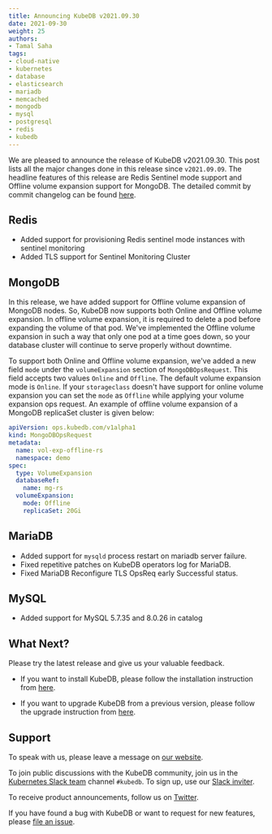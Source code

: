 ```yaml
---
title: Announcing KubeDB v2021.09.30
date: 2021-09-30
weight: 25
authors:
- Tamal Saha
tags:
- cloud-native
- kubernetes
- database
- elasticsearch
- mariadb
- memcached
- mongodb
- mysql
- postgresql
- redis
- kubedb
---
```


We are pleased to announce the release of KubeDB v2021.09.30. This post lists all the major changes done in this release since `v2021.09.09`. The headline features of this release are Redis Sentinel mode support and Offline volume expansion support for MongoDB. The detailed commit by commit changelog can be found [here](https://github.com/kubedb/CHANGELOG/blob/master/releases/v2021.09.30/README.md).

## Redis

* Added support for provisioning Redis sentinel mode instances with sentinel monitoring
* Added TLS support for Sentinel Monitoring Cluster

## MongoDB

In this release, we have added support for Offline volume expansion of MongoDB nodes. So, KubeDB now supports both Online and Offline volume expansion. In offline volume expansion, it is required to delete a pod before expanding the volume of that pod. We've implemented the Offline volume expansion in such a way that only one pod at a time goes down, so your database cluster will continue to serve properly without downtime.

To support both Online and Offline volume expansion, we've added a new field `mode` under the `volumeExpansion` section of `MongoDBOpsRequest`. This field accepts two values `Online` and `Offline`. The default volume expansion mode is `Online`. If your `storageclass` doesn't have support for online volume expansion you can set the `mode` as `Offline` while applying your volume expansion ops request. An example of offline volume expansion of a MongoDB replicaSet cluster is given below:

```yaml
apiVersion: ops.kubedb.com/v1alpha1
kind: MongoDBOpsRequest
metadata:
  name: vol-exp-offline-rs
  namespace: demo
spec:
  type: VolumeExpansion
  databaseRef:
    name: mg-rs
  volumeExpansion:
    mode: Offline
    replicaSet: 20Gi
```

## MariaDB

* Added support for `mysqld` process restart on mariadb server failure.
* Fixed repetitive patches on KubeDB operators log for MariaDB.
* Fixed MariaDB Reconfigure TLS OpsReq early Successful status.

## MySQL

* Added support for MySQL 5.7.35 and 8.0.26 in catalog

## What Next?

Please try the latest release and give us your valuable feedback.

- If you want to install KubeDB, please follow the installation instruction from [here](https://kubedb.com/docs/latest/setup).

- If you want to upgrade KubeDB from a previous version, please follow the upgrade instruction from [here](https://kubedb.com/docs/latest/setup/upgrade/).

## Support

To speak with us, please leave a message on [our website](https://appscode.com/contact/).

To join public discussions with the KubeDB community, join us in the [Kubernetes Slack team](https://kubernetes.slack.com/messages/C8149MREV/) channel `#kubedb`. To sign up, use our [Slack inviter](http://slack.kubernetes.io/).

To receive product announcements, follow us on [Twitter](https://twitter.com/KubeDB).

If you have found a bug with KubeDB or want to request for new features, please [file an issue](https://github.com/kubedb/project/issues/new).
